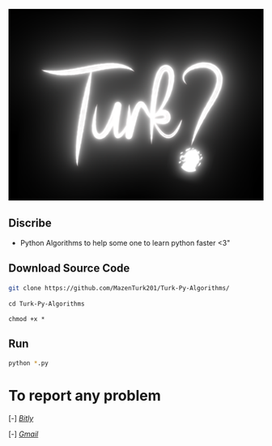 <p align="center">
<img src="https://raw.githubusercontent.com/MazenTurk201/Turk-Ransomware/refs/heads/main/Turk.png">
</p>



<!-- My friend, I am not responsible for any misuse of the tool or abuse, and this is illegal. The goal of the tool is Android penetration testing for beginners in the field of "Pentration Testing". Thank you. -->


## Discribe

 * Python Algorithms to help some one to learn python faster <3"


## Download Source Code
 ```bash
 git clone https://github.com/MazenTurk201/Turk-Py-Algorithms/
 ```
 ```
 cd Turk-Py-Algorithms
 ```
 ```
 chmod +x *
 ```

## Run
 ```bash
 python *.py
 ```

 # To report any problem


 [-] [*Bitly*](https://bit.ly/m/MazenTURK)

 [-] [*Gmail*](https://mail.google.com/mail/u/0/#inbox?compose=GTvVlcSKkVTRnqhcdnCKGrmdBNQfSLQrcjrDrrhRXjGpJlNsGLRjBPKpWTHBwbfpvzphhWZzprdvh)
